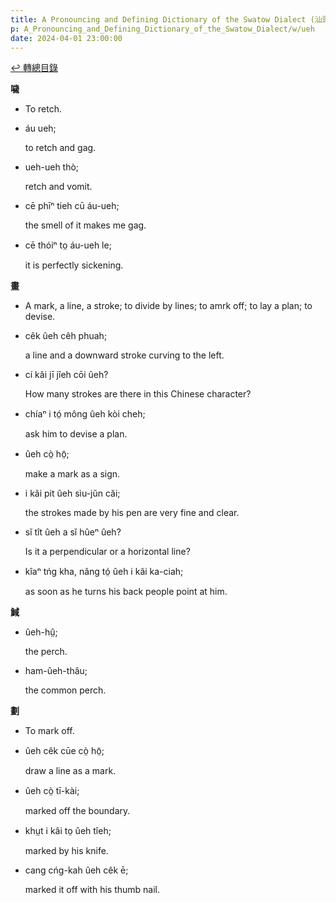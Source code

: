 ```yaml
---
title: A Pronouncing and Defining Dictionary of the Swatow Dialect (汕頭方言音義字典) / ueh
p: A_Pronouncing_and_Defining_Dictionary_of_the_Swatow_Dialect/w/ueh
date: 2024-04-01 23:00:00
---
```


[↩️ 轉總目錄](/A_Pronouncing_and_Defining_Dictionary_of_the_Swatow_Dialect)


**噦**
- To retch.

- áu ueh;

  to retch and gag.

- ueh-ueh thò;

  retch and vomit.

- cē phīⁿ tieh cū áu-ueh;

  the smell of it makes me gag.

- cē thóiⁿ to̤ áu-ueh le;

  it is perfectly sickening.

**畫**
- A mark, a line, a stroke; to divide by lines; to amrk off; to lay a plan; to devise.

- cêk ûeh cêh phuah;

  a line and a downward stroke curving to the left.

- cí kâi jī jîeh cōi ûeh?

  How many strokes are there in this Chinese character?

- chíaⁿ i tó̤ mông ûeh kòi cheh;

  ask him to devise a plan.

- ûeh cò̤ hō̤;

  make a mark as a sign.

- i kâi pit ûeh sìu-jŭn căi;

  the strokes made by his pen are very fine and clear.

- sĭ tît ûeh a sĭ hûeⁿ ûeh?

  Is it a perpendicular or a horizontal line?

- kîaⁿ tńg kha, nâng tó̤ ûeh i kâi ka-ciah;

  as soon as he turns his back people point at him.

**䱛**

- ûeh-hṳ̂;

  the perch.

- ham-ûeh-thâu;

  the common perch.

**劃**
- To mark off.

- ûeh cêk cūe cò̤ hō̤;

  draw a line as a mark.

- ûeh cò̤ tī-kài;

  marked off the boundary.

- khṳt i kâi to̤ ûeh tîeh;

  marked by his knife.

- cang cńg-kah ûeh cêk ē;

  marked it off with his thumb nail.